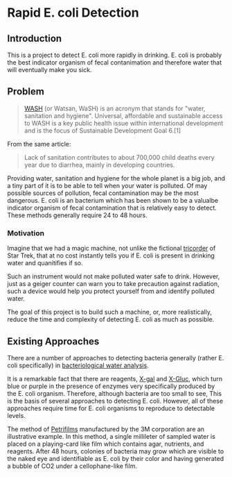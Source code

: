 # Rapid E. coli Detection

## Introduction

This is a project to detect E. coli more rapidly in drinking.
E. coli is probably the best indicator organism of fecal contanimation and
therefore water that will eventually make you sick.

## Problem

> [WASH](https://en.wikipedia.org/wiki/WASH) (or Watsan, WaSH) is an acronym that stands for "water, sanitation and hygiene". Universal, affordable and sustainable access to WASH is a key public health issue within international development and is the focus of Sustainable Development Goal 6.[1]

From the same article:

> Lack of sanitation contributes to about 700,000 child deaths every year due to diarrhea, mainly in developing countries.

Providing water, sanitation and hygiene for the whole planet is a big job, and
a tiny part of it is to be able to tell when your water is polluted.
Of may possible sources of pollution, fecal contamination may be the most
dangerous. E. coli is an bacterium which has been shown to be a valualbe
indicator organism of fecal contamination that is relatively easy to detect.
These methods generally require 24 to 48 hours.

### Motivation

Imagine that we had a magic machine, not unlike the fictional [tricorder](https://en.wikipedia.org/wiki/Tricorder) of Star Trek,
that at no cost instantly tells you if E. coli is present in drinking water
and quanitifies if so.

Such an instrument would not make polluted water safe to drink.
However, just as a geiger counter can warn you to take precaution against
radiation, such a device would help you protect yourself from and
identify polluted water.

The goal of this project is to build such a machine, or, more realistically,
reduce the time and complexity of detecting E. coli as much as possible.

## Existing Approaches

There are a number of approaches to detecting bacteria generally
(rather E. coli specifically) in [bacteriological water analysis](https://en.wikipedia.org/wiki/Bacteriological_water_analysis).

It is a remarkable fact that there are reagents,
[X-gal](https://en.wikipedia.org/wiki/X-gal) and [X-Gluc](https://en.wikipedia.org/wiki/X-Gluc), which
turn blue or purple in the presence of enzymes very specifically produced by
the E. coli organism. Therefore, although bacteria are too small to see,
This is the basis of several approaches to detecting E. coli. However,
all of these approaches require time for E. coli organisms to reproduce
to detectable levels.

The method of [Petrifilms](https://en.wikipedia.org/wiki/Petrifilm)
manufactured by the 3M corporation are an illustrative
example. In this method, a single millileter of sampled water is
placed on a playing-card like film which contains agar, nutrients, and
reagents. After 48 hours, colonies of bacteria may grow which are
visible to the naked eye and identifiable as E. coli by their color
and having generated a bubble of CO2 under a cellophane-like film.
